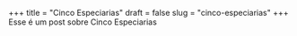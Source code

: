 +++
title = "Cinco Especiarias"
draft = false
slug = "cinco-especiarias"
+++
Esse é um post sobre Cinco Especiarias
